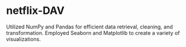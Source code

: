 # netflix-DAV
Utilized NumPy and Pandas for efficient data retrieval, cleaning, and transformation. Employed Seaborn and Matplotlib to create a variety of visualizations.
